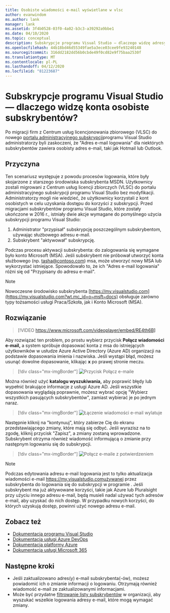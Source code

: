 ```yaml
---
title: Osobiste wiadomości e-mail wyświetlane w vlsc
author: evanwindom
ms.author: lank
manager: lank
ms.assetid: 3f4b0528-03f0-4a02-b3c3-a39292a9bbe1
ms.date: 04/10/2020
ms.topic: conceptual
description: Subskrypcje programu Visual Studio — dlaczego widzę adresy Hotmail lub Gmail dla moich subskrybentów?
ms.openlocfilehash: 44b18bd46d55349fae5a3ece03cee9fe93240148
ms.sourcegitcommit: 316dd2182dd56b0cbde49f0cd82e9f75baa2530f
ms.translationtype: MT
ms.contentlocale: pl-PL
ms.lasthandoff: 04/12/2020
ms.locfileid: "81223687"
---
```

# <a name="visual-studio-subscriptions--why-do-i-see-personal-accounts-for-my-subscribers"></a>Subskrypcje programu Visual Studio — dlaczego widzę konta osobiste subskrybentów?
Po migracji firm z Centrum usług licencjonowania zbiorowego (VLSC) do nowego [portalu administracyjnego subskrypcji](https://manage.visualstudio.com)programu Visual Studio administratorzy byli zaskoczeni, że "Adres e-mail logowania" dla niektórych subskrybentów zawiera osobisty adres e-mail, taki jak Hotmail lub Outlook.  

## <a name="cause"></a>Przyczyna
Ten scenariusz występuje z powodu procesów logowania, które były skojarzone z starszego środowiska subskrybenta MSDN. Użytkownicy zostali migrowani z Centrum usług licencji zbiorczych (VLSC) do portalu administracyjnego subskrypcji programu Visual Studio bez modyfikacji. Administratorzy mogli nie wiedzieć, że użytkownicy korzystali z kont osobistych w celu uzyskania dostępu do korzyści z subskrypcji. Przed migracjami subskrybentów programu Visual Studio, które zostały ukończone w 2016 r., istniały dwie akcje wymagane do pomyślnego użycia subskrypcji programu Visual Studio:
1. Administrator "przypisał" subskrypcję poszczególnym subskrybentom, używając służbowego adresu e-mail.
2. Subskrybent "aktywował" subskrypcję.

Podczas procesu aktywacji subskrybenta: do zalogowania się wymagane było konto Microsoft (MSA). Jeśli subskrybent nie próbował utworzyć konta służbowego (np. tasha@contoso.com) msa, może utworzyć nowy MSA lub wykorzystać istniejące. Spowodowało to, że ich "Adres e-mail logowania" różni się od "Przypisany do adresu e-mail".

> [!NOTE]
> Nowoczesne środowisko subskrybenta [https://my.visualstudio.com](https://my.visualstudio.com?wt.mc_id=o~msft~docs) obsługuje zarówno typy tożsamości usługi Praca/Szkoła, jak i Konto Microsoft (MSA).

## <a name="solution"></a>Rozwiązanie

> [!VIDEO https://www.microsoft.com/videoplayer/embed/RE4th6B]

Aby rozwiązać ten problem, po prostu wybierz przycisk **Połącz wiadomości e-mail,** a system spróbuje dopasować konta z msa do istniejących użytkowników w usłudze Azure Active Directory (Azure AD) organizacji na podstawie dopasowania imienia i nazwiska. Jeśli wystąpi błąd, możesz usunąć dowolne dopasowanie, klikając **x** po prawej stronie meczu.  

> [!div class="mx-imgBorder"]
> ![Przycisk Połącz e-maile](_img/connect-emails/connect-emails-button.png)

Można również użyć **katalogu wyszukiwania,** aby poprawić błędy lub wypełnić brakujące informacje z usługi Azure AD. Jeśli wszystkie dopasowania wyglądają poprawnie, możesz wybrać opcję "Wybierz wszystkich pasujących subskrybentów", zamiast wybierać je po jednym naraz.  

> [!div class="mx-imgBorder"]
> ![Łączenie wiadomości e-mail wylatuje](_img/connect-emails/connect-emails-flyout.png)

Następnie kliknij na "kontynuuj", który zabierze Cię do ekranu przedstawiającego zmiany, które mają się odbyć. Jeśli wyrazisz na to zgodę, kliknij przycisk "Zapisz", a zmiany zostaną wprowadzone. Subskrybent otrzyma również wiadomość informującą o zmianie przy następnym logowaniu się do subskrypcji.   

> [!div class="mx-imgBorder"]
> ![Połącz e-maile z potwierdzeniem](_img/connect-emails/connect-emails-confirm.png) 

> [!NOTE]
> Podczas edytowania adresu e-mail logowania jest to tylko aktualizacja wiadomości e-mail https://my.visualstudio.comużywanej przez subskrybenta do logowania się do subskrypcji w programie . Jeśli subskrybent ma już aktywowane korzyści, takie jak Azure lub Pluralsight przy użyciu innego adresu e-mail, będą musieli nadal używać tych adresów e-mail, aby uzyskać do nich dostęp. W przypadku nowych korzyści, do których uzyskują dostęp, powinni użyć nowego adresu e-mail. 

## <a name="see-also"></a>Zobacz też
- [Dokumentacja programu Visual Studio](https://docs.microsoft.com/visualstudio/)
- [Dokumentacja usługi Azure DevOps](https://docs.microsoft.com/azure/devops/)
- [Dokumentacja platformy Azure](https://docs.microsoft.com/azure/)
- [Dokumentacja usługi Microsoft 365](https://docs.microsoft.com/microsoft-365/)

##  <a name="next-steps"></a>Następne kroki
- Jeśli zaktualizowano adres(y) e-mail subskrybenta(-ów), możesz powiadomić ich o zmianie informacji o logowaniu.  Otrzymają również wiadomość e-mail ze zaktualizowanymi informacjami.
- Może być przydatne [filtrowanie listy subskrybentów](search-license.md) w organizacji, aby wyszukać wszelkie logowania adresy e-mail, które mogą wymagać zmiany.  
